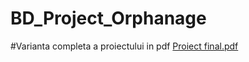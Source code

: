 # BD_Project_Orphanage
#Varianta completa a proiectului in pdf
[Proiect final.pdf](https://github.com/Talida-M/BD_Project_Orphanage/files/7609665/Proiect.final.pdf)
